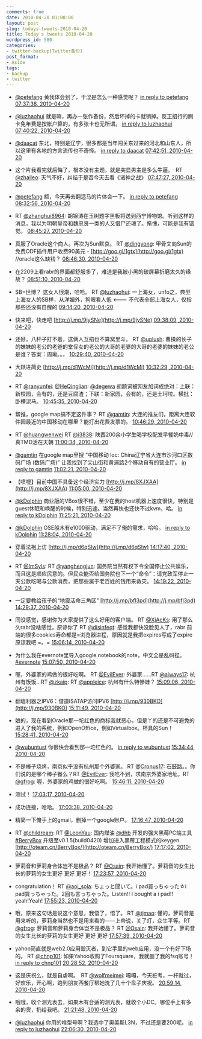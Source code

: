 ```yaml
---
comments: true
date: 2010-04-20 01:00:00
layout: post
slug: todays-tweets-2010-04-20
title: Today's tweets 2010-04-20
wordpress_id: 580
categories:
- twitter-backup[Twitter备份]
post_format:
- Aside
tags:
- backup
- twitter
---
```





  * [@petefang](http://twitter.com/petefang) 黄我体会到了，干涩是怎么一种感觉呢？ [in reply to petefang](http://twitter.com/petefang/statuses/12461287011) [07:37:38, 2010-04-20](http://twitter.com/gfrog/statuses/12482718375)





  * [@luzhaohui](http://twitter.com/luzhaohui) 就是嘛，再办一张作备份，然后坏掉的卡就销掉。反正招行的刷卡免年费是按帐户算的，有多张卡也无所谓。 [in reply to luzhaohui](http://twitter.com/luzhaohui/statuses/12462243813) [07:40:22, 2010-04-20](http://twitter.com/gfrog/statuses/12482850195)





  * [@daacat](http://twitter.com/daacat) 东北，特别是辽宁，很多都是当年闯关东过来的河北和山东人，所以这里有各地的方言流传也不奇怪。 [in reply to daacat](http://twitter.com/daacat/statuses/12464329804) [07:42:51, 2010-04-20](http://twitter.com/gfrog/statuses/12482969826)





  * 这个片我看完就后悔了，根本没有主题，就是突显男主是多么牛逼。　RT [@zhaileo](http://twitter.com/zhaileo): 天气不好，纠结于是否今天去看《诸神之战》 [07:47:27, 2010-04-20](http://twitter.com/gfrog/statuses/12483191866)





  * [@petefang](http://twitter.com/petefang) 额，今天再去翻适马的片体会一下。 [in reply to petefang](http://twitter.com/petefang/statuses/12483456764) [08:32:56, 2010-04-20](http://twitter.com/gfrog/statuses/12485456954)





  * RT [@zhanghui8964](http://twitter.com/zhanghui8964): 胡锦涛在玉树题字黑板将送到西宁博物馆。听到这样的消息，我以为明朝皇帝和魏忠贤一类的人又借尸还魂了。惭愧，可能是我有错觉。 [08:45:27, 2010-04-20](http://twitter.com/gfrog/statuses/12486126726)





  * 真服了Oracle这个商人。再次为Sun默哀。 RT [@dingyong](http://twitter.com/dingyong): 甲骨文向Sun的免费ODF插件用户收费90美元 - [http://goo.gl/1gtx](http://goo.gl/1gtx) //oracle这么缺钱？ [08:46:30, 2010-04-20](http://twitter.com/gfrog/statuses/12486182301)





  * 在2209上看rabr的界面都舒服多了，难道是我被小黑的破屏幕折磨太久的缘故？ [08:51:10, 2010-04-20](http://twitter.com/gfrog/statuses/12486428022)





  * SB=世博？ 这女人很潮，哈哈。 RT [@luzhaohui](http://twitter.com/luzhaohui): 一上海女，unfo之，典型上海女人的SB样，从洋媚外，狗眼看人低 <--- 不代表全部上海女人，仅指那些还没有自醒的 [09:14:20, 2010-04-20](http://twitter.com/gfrog/statuses/12487642343)





  * 快来吧，快走吧 [http://j.mp/9jySNe](http://j.mp/9jySNe) [09:38:09, 2010-04-20](http://twitter.com/gfrog/statuses/12488879289)





  * 还好，八杆子打不着，这俩人互掐也不算窝里斗。 RT [@uplush](http://twitter.com/uplush): 曹操的长子的妹妹的老公的老爸的堂侄女的老公的大哥的老婆的大哥的老婆的妹妹的老公是谁？答案：周瑜。。。 [10:29:40, 2010-04-20](http://twitter.com/gfrog/statuses/12491577309)





  * 大跃进简史 [http://j.mp/d1WcMi](http://j.mp/d1WcMi) [10:32:29, 2010-04-20](http://twitter.com/gfrog/statuses/12491733794)





  * RT [@ranyunfei](http://twitter.com/ranyunfei): [@HeQinglian](http://twitter.com/HeQinglian): [@degewa](http://twitter.com/degewa) 胡题词被网友加词成绝对：上联：新校园，会有的，还是豆腐渣；下联：新家园，会有的，还是土坷垃。横批：卧槽泥马。 [10:45:35, 2010-04-20](http://twitter.com/gfrog/statuses/12492415126)





  * 帮推，google map搞不定这件事？ RT [@gamtin](http://twitter.com/gamtin): 大连的推友们，距离大连软件园最近的中国移动在哪里？能打出花费发票的。 [10:46:29, 2010-04-20](http://twitter.com/gfrog/statuses/12492461314)





  * RT [@huangwenwei](http://twitter.com/huangwenwei) RT [@i3838](http://twitter.com/i3838): 陕西200余小学生喝学校配发早餐奶中毒//真TMD活在天朝 [11:00:34, 2010-04-20](http://twitter.com/gfrog/statuses/12493164410)





  * [@gamtin](http://twitter.com/gamtin) 在google map里搜 “中国移动 loc: China辽宁省大连市沙河口区数码广场 (数码广场)” 让我找到了尖山街和黄浦路2个移动自有的营业厅。 [in reply to gamtin](http://twitter.com/gamtin/statuses/12492681901) [11:02:21, 2010-04-20](http://twitter.com/gfrog/statuses/12493256825)





  * 【喷嚏】目前中国不具备这个经济实力 [http://j.mp/8XJXAA](http://j.mp/8XJXAA) [11:05:00, 2010-04-20](http://twitter.com/gfrog/statuses/12493391522)





  * [@kDolphin](http://twitter.com/kDolphin) 商业版的VBox很不错，至少在我的host机器上速度很快，特别是guest休眠和唤醒的时候，特别迅速。当然再快也还快不过kvm，哈。 [in reply to kDolphin](http://twitter.com/kDolphin/statuses/12494263884) [11:25:21, 2010-04-20](http://twitter.com/gfrog/statuses/12494385035)





  * [@kDolphin](http://twitter.com/kDolphin) OSE般木有e1000驱动，满足不了俺的需求，哈哈。 [in reply to kDolphin](http://twitter.com/kDolphin/statuses/12494444925) [11:28:04, 2010-04-20](http://twitter.com/gfrog/statuses/12494516473)





  * 穿着法袍上访 [http://j.mp/d6qSIw](http://j.mp/d6qSIw) [14:17:40, 2010-04-20](http://twitter.com/gfrog/statuses/12501469822)





  * RT [@ImSyls](http://twitter.com/ImSyls): RT [@yanghengjun](http://twitter.com/yanghengjun): 国务院当然有权下令全国停止公共娱乐，而且这是顺应民意的。但民众能否给国务院也下一个“命令”：请党政军停止一天公款吃喝与公款消费，把那些属于老百姓的钱用来救灾。 [14:19:22, 2010-04-20](http://twitter.com/gfrog/statuses/12501526194)





  * 一定要教给孩子的“地震活命三角区” [http://j.mp/bfl3pd](http://j.mp/bfl3pd) [14:29:37, 2010-04-20](http://twitter.com/gfrog/statuses/12501867948)





  * 同没感觉，感谢你为大家提供了这么好用的客户端。 RT [@XjAcKs](http://twitter.com/XjAcKs): 用了那么久rabr没啥感觉，原谅你了 RT [@disinfeqt](http://twitter.com/disinfeqt): 感觉我都快没脸见人了，rabr 前端的很多cookies寿命都是=浏览器进程，原因就是我把expires写成了expire原谅我吧 =。= [15:06:14, 2010-04-20](http://twitter.com/gfrog/statuses/12503006889)





  * 为什么我在evernote里导入google notebook的note，中文全是乱码捏。 [#evernote](http://search.twitter.com/search?q=%23evernote) [15:07:50, 2010-04-20](http://twitter.com/gfrog/statuses/12503054027)





  * 喔，外婆家的鸡做的很好吃啊。 RT [@EvilEver](http://twitter.com/EvilEver): 外婆家……RT [@always17](http://twitter.com/always17): 杭州有饭饭…RT [@zkaip](http://twitter.com/zkaip): RT [@appleice](http://twitter.com/appleice): 杭州有什么特慘蛙？ [15:09:06, 2010-04-20](http://twitter.com/gfrog/statuses/12503090444)





  * 翻墙利器之IPV6：借道ISATAP访问IPV6 [http://j.mp/930BKO](http://j.mp/930BKO) [15:11:49, 2010-04-20](http://twitter.com/gfrog/statuses/12503172146)





  * 娘的，现在看到Oracle那一坨红色的商标我就恶心，但是丫的还是不可避免的进入了我的系统，例如OpenOffice，例如Virtualbox。杯具的Sun！ [15:28:41, 2010-04-20](http://twitter.com/gfrog/statuses/12503666687)





  * [@wubuntust](http://twitter.com/wubuntust) 你很快会看到那一坨红色的。 [in reply to wubuntust](http://twitter.com/wubuntust/statuses/12503720861) [15:34:44, 2010-04-20](http://twitter.com/gfrog/statuses/12503844315)





  * 不是棒子烧烤，南京似乎没有杭州那个外婆家。 RT [@Cronus17](http://twitter.com/Cronus17): 石鼓路。。你们说的是哪个棒子餐么？RT [@EvilEver](http://twitter.com/EvilEver): 我吃不到，求南京外婆家地址。RT [@gfrog](http://twitter.com/gfrog): 喔，外婆家的鸡做的很好吃啊。 [15:46:11, 2010-04-20](http://twitter.com/gfrog/statuses/12504158148)





  * 测试！ [17:03:17, 2010-04-20](http://twitter.com/gfrog/statuses/12506277055)





  * 成功连接，哈哈。 [17:03:38, 2010-04-20](http://twitter.com/gfrog/statuses/12506286780)





  * 精简一下俺手上的gmail，删掉一个google账户。 [17:16:47, 2010-04-20](http://twitter.com/gfrog/statuses/12506657058)





  * RT [@childream](http://twitter.com/childream): RT [@LeonYau](http://twitter.com/LeonYau): 国内煤油 [@dhb](http://twitter.com/dhb) 开发的强大黑莓PC端工具 [#BerryBox](http://search.twitter.com/search?q=%23BerryBox) 升级至v0.1.5(build0420) 增加进入黑莓工程模式的keygen [http://oteam.cn/BerryBox/](http://oteam.cn/BerryBox/) [17:17:02, 2010-04-20](http://twitter.com/gfrog/statuses/12506663876)





  * 萝莉音和萝莉身合体岂不是极品？ RT [@Osain](http://twitter.com/Osain): 我开始懂了。萝莉音的女生比长的萝莉的女生更好 更好 更好！ [17:23:57, 2010-04-20](http://twitter.com/gfrog/statuses/12506862767)





  * congratulation！ RT [@aoi_sola](http://twitter.com/aoi_sola): ちょっと聞いて。i pad買っちゃった☆i pad買っちゃった。2回も言っちゃった。Listen!! I bought a i pad!! yeah!Yeah! [17:55:23, 2010-04-20](http://twitter.com/gfrog/statuses/12507759928)





  * 哦，原来这句话是说这个意思，我悟了，悟了。 RT [@tjmao](http://twitter.com/tjmao): 懂的，萝莉音是用来听的，萝莉身当然也不是用来看的——上帝说，关了灯，众生平等。RT [@gfrog](http://twitter.com/gfrog): 萝莉音和萝莉身合体岂不是极品？ RT [@Osain](http://twitter.com/Osain): 我开始懂了。萝莉音的女生比长的萝莉的女生更好 更好 更好 [17:57:39, 2010-04-20](http://twitter.com/gfrog/statuses/12507825606)





  * yahoo简直就是web2.0应用毁灭者，到它手里的web应用，没一个有好下场的。 RT [@chnp101](http://twitter.com/chnp101): 如果Yahoo收购了Foursquare，我就删了我的fsq账号！ [in reply to chnp101](http://twitter.com/chnp101/statuses/12513106203) [20:28:52, 2010-04-20](http://twitter.com/gfrog/statuses/12513240070)





  * 这是庆祝么，就是自虐啊。　RT [@wolfmeimei](http://twitter.com/wolfmeimei): 嘎嘎，今天桩考，一杆就过，好欢乐，开心啊，跑到朋友西餐厅帮她洗了几十个盘子庆祝。 [20:59:14, 2010-04-20](http://twitter.com/gfrog/statuses/12514625461)





  * 哦哦，收个测光表去，如果木有合适的测光表，就收个小DC。哪位手上有多余的货，扔给我吧。 [21:21:48, 2010-04-20](http://twitter.com/gfrog/statuses/12515737731)





  * [@luzhaohui](http://twitter.com/luzhaohui) 你用的啥型号啊？我选中了奥美斯L3N，不过还是要200呢。 [in reply to luzhaohui](http://twitter.com/luzhaohui/statuses/12516844074) [22:06:30, 2010-04-20](http://twitter.com/gfrog/statuses/12517983572)




